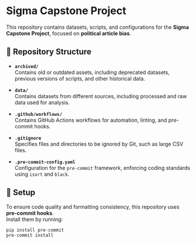 # Sigma Capstone Project

This repository contains datasets, scripts, and configurations for the **Sigma Capstone Project**, focused on **political article bias**.

## 📂 Repository Structure

- **`archived/`**  
  Contains old or outdated assets, including deprecated datasets, previous versions of scripts, and other historical data.

- **`data/`**  
  Contains datasets from different sources, including processed and raw data used for analysis.

- **`.github/workflows/`**  
  Contains GitHub Actions workflows for automation, linting, and pre-commit hooks.

- **`.gitignore`**  
  Specifies files and directories to be ignored by Git, such as large CSV files.

- **`.pre-commit-config.yaml`**  
  Configuration for the `pre-commit` framework, enforcing coding standards using `isort` and `black`.

## 🔧 Setup

To ensure code quality and formatting consistency, this repository uses **pre-commit hooks**.  
Install them by running:

```bash
pip install pre-commit
pre-commit install
